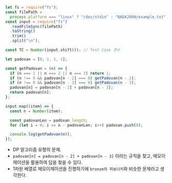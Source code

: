 ```js
let fs = require("fs");
const filePath =
  process.platform === "linux" ? "/dev/stdin" : "BAEKJOON/example.txt";
const input = require("fs")
  .readFileSync(filePath)
  .toString()
  .trim()
  .split("\n");

const TC = Number(input.shift()); // Test Case 갯수

let padovan = [0, 1, 1, 1];

const getPadovan = (n) => {
  if (n === 1 || n === 2 || n === 3) return 1;
  if (n !== 0 && padovan[n - 2] === 0) getPadovan(n - 2);
  if (n !== 0 && padovan[n - 3] === 0) getPadovan(n - 3);
  padovan[n] = padovan[n - 2] + padovan[n - 3];
  return padovan[n];
};

input.map((item) => {
  const n = Number(item);

  const padovanLen = padovan.length;
  for (let i = 0; i <= n - padovanLen; i++) padovan.push(0);

  console.log(getPadovan(n));
});
```

- DP 알고리즘 유형의 문제.
- `padovan[n] = padovan[n - 2] + padovan[n - 3]` 이라는 규칙을 찾고, 메모이제이션을 활용하여 답을 찾을 수 있다.
- 1차원 배열로 메모이제이션을 진행하기에 `bronze의 피보나치`와 비슷한 문제라고 생각한다.

